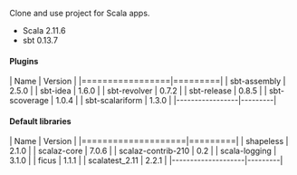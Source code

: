 Clone and use project for Scala apps.
+ Scala 2.11.6
+ sbt 0.13.7

#### Plugins

|       Name      | Version |
|=================|=========|
| sbt-assembly    | 2.5.0   |
| sbt-idea        | 1.6.0   |
| sbt-revolver    | 0.7.2   |
| sbt-release     | 0.8.5   |
| sbt-scoverage   | 1.0.4   |
| sbt-scalariform | 1.3.0   |
|-----------------|---------|

#### Default libraries

|        Name        | Version |
|====================|=========|
| shapeless          | 2.1.0   |
| scalaz-core        | 7.0.6   |
| scalaz-contrib-210 | 0.2     |
| scala-logging      | 3.1.0   |
| ficus              | 1.1.1   |
| scalatest_2.11     | 2.2.1   |
|--------------------|---------|

